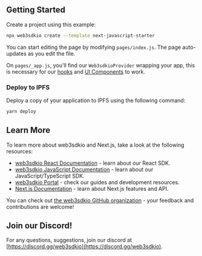## Getting Started

Create a project using this example:

```bash
npx web3sdkio create --template next-javascript-starter
```

You can start editing the page by modifying `pages/index.js`. The page auto-updates as you edit the file.

On `pages/_app.js`, you'll find our `Web3sdkioProvider` wrapping your app, this is necessary for our [hooks](https://portal.web3sdk.io/react) and
[UI Components](https://portal.web3sdk.io/ui-components) to work.

### Deploy to IPFS

Deploy a copy of your application to IPFS using the following command:

```bash
yarn deploy
```

## Learn More

To learn more about web3sdkio and Next.js, take a look at the following resources:

- [web3sdkio React Documentation](https://docs.web3sdk.io/react) - learn about our React SDK.
- [web3sdkio JavaScript Documentation](https://docs.web3sdk.io/react) - learn about our JavaScript/TypeScript SDK.
- [web3sdkio Portal](https://docs.web3sdk.io/react) - check our guides and development resources.
- [Next.js Documentation](https://nextjs.org/docs) - learn about Next.js features and API.

You can check out [the web3sdkio GitHub organization](https://github.com/web3sdkio) - your feedback and contributions are welcome!

## Join our Discord!

For any questions, suggestions, join our discord at [https://discord.gg/web3sdkio](https://discord.gg/web3sdkio).
